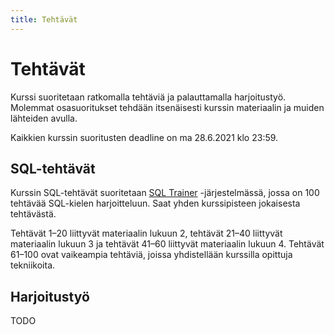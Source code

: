 ```yaml
---
title: Tehtävät
---
```


# Tehtävät

Kurssi suoritetaan ratkomalla tehtäviä ja palauttamalla harjoitustyö. Molemmat osasuoritukset tehdään itsenäisesti kurssin materiaalin ja muiden lähteiden avulla.

Kaikkien kurssin suoritusten deadline on ma 28.6.2021 klo 23:59.

## SQL-tehtävät

Kurssin SQL-tehtävät suoritetaan [SQL Trainer](https://sqltrainer.withmooc.fi/) -järjestelmässä, jossa on 100 tehtävää SQL-kielen harjoitteluun. Saat yhden kurssipisteen jokaisesta tehtävästä.

Tehtävät 1–20 liittyvät materiaalin lukuun 2, tehtävät 21–40 liittyvät materiaalin lukuun 3 ja tehtävät 41–60 liittyvät materiaalin lukuun 4. Tehtävät 61–100 ovat vaikeampia tehtäviä, joissa yhdistellään kurssilla opittuja tekniikoita.

## Harjoitustyö

TODO

<!--
Harjoitustyön tehtävät palautetaan [Tasks](https://tasks.withmooc.fi/tikape-kevat-2021/)-järjestelmään. Näet jokaisessa tehtävässä, montako pistettä saat tehtävästä.

Kun lähetät vastauksen, saat automaattisesti pisteet tehtävästä. Lähetä vastaus vasta sitten, kun olet vastannut kaikkiin tehtävän kohtiin mielestäsi järkevästi. Sitä ennen voit tallentaa luonnoksen, jota ei arvostella ja josta ei tule pisteitä.

Harjoitustyön viimeisessä tehtävässä voit tarkastaa kurssin pistetilanteen sekä antaa kurssipalautteen.

Jos käytät harjoitustyössä ohjelmointikielenä Javaa, löydät esimerkkejä asiasta [syksyn 2020 materiaalista](https://tikape.mooc.fi/syksy-2020/pages/sqlite_java).
-->
